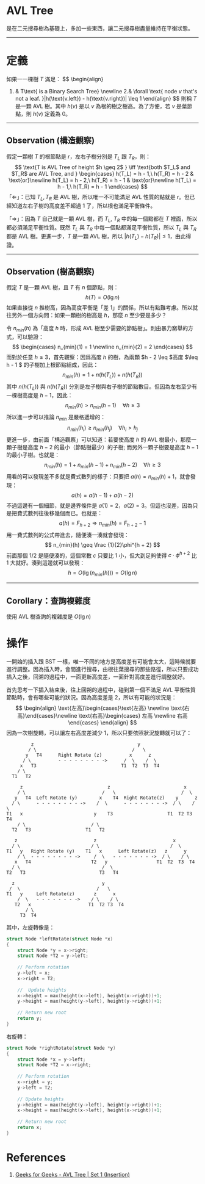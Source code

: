 # AVL Tree

是在二元搜尋樹為基礎上，多加一些東西，讓二元搜尋樹盡量維持在平衡狀態。

---

# 定義

如果一一棵樹 $T$ 滿足：
$$
\begin{align}
1. & T\text{ is a Binary Search Tree} \newline
2.& \forall \text{ node $v$ that's not a leaf. }|h(\text{v.left}) - h(\text{v.right})| \leq 1
\end{align}
$$
則稱 $T$ 是一顆 AVL 樹。其中 $h(v)$  是以 $v$ 為根的樹之樹高。為了方便，若 $v$ 是葉節點，則 $h(v)$ 定義為 0。

---

## Observation (構造觀察)

假定一顆樹 $T$ 的根節點是 $r$，左右子樹分別是 $T_L$ 跟 $T_R$，則：
$$
\text{T is AVL Tree of height $h \geq 2$ } \iff 
\text{both $T_L$ and $T_R$ are AVL Tree, and }
\begin{cases}
h(T_L) = h - 1,\ h(T_R) = h - 2 & \text{or}\newline
h(T_L) = h - 2,\ h(T_R) = h - 1 & \text{or}\newline
h(T_L) = h - 1,\ h(T_R) = h - 1
\end{cases}
$$
「$\Leftarrow$」：已知 $T_L, T_R$ 是 AVL 樹，所以唯一不可能滿足 AVL 性質的點就是 $r$。但已經知道左右子樹的高度差不超過 1 了，所以根也滿足平衡條件。

「$\Rightarrow$」：因為 $T$ 自己就是一顆 AVL 樹，而 $T_L$, $T_R$ 中的每一個點都在 $T$ 裡面，所以都必須滿足平衡性質。既然 $T_L$ 與 $T_R$ 中每一個點都滿足平衡性質，所以 $T_L$ 與 $T_R$ 都是 AVL 樹。更進一步，$T$ 是一顆 AVL 樹，所以 $|h(T_L) - h(T_R)| \leq 1$，由此得證。

---

## Observation (樹高觀察)

假定 $T$ 是一顆 AVL 樹，且 $T$ 有 $n​$ 個節點，則：
$$
h(T) = O(\lg n)
$$
如果直接從 $n$ 推樹高，因為高度平衡是「差 1」的關係，所以有點難考慮。所以就往另外一個方向問：如果一顆樹的樹高是 $h$，那麼 $n$ 至少要是多少？

令 $n_{min}(h)$ 為「高度 $h$ 時，形成 AVL 樹至少需要的節點樹」。則由暴力窮舉的方式，可以驗證：
$$
\begin{cases}
n_{min}(1) = 1 \newline
n_{min}(2) = 2
\end{cases}
$$
而對於任意 $h \geq 3$，首先觀察：因爲高度 $h$ 的樹，為兩顆 $h - 2 \leq $高度 $\leq h - 1 $ 的子樹加上根節點組成，因此：
$$
n_{min}(h) = 1 + n(h(T_L)) + n(h(T_R))
$$
其中 $n(h(T_L))$ 與 $n(h(T_R))$ 分別是左子樹與右子樹的節點數目。但因為左右至少有一棵樹高度是 $h - 1$，因此：
$$
n_{min}(h) > n_{min}(h - 1) \quad \forall h \geq 3
$$
所以進一步可以推論 $n_{min}$ 是嚴格遞增的： 
$$
n_{min}(h_i) \geq n_{min}(h_j) \quad \forall h_i > h_j
$$
更進一步，由前面「構造觀察」可以知道：若要使高度 $h$ 的 AVL 樹最小，那麼一顆子樹是高度 $h - 2$ 的最小（節點樹最少）的子樹; 而另外一顆子樹要是高度 $h - 1$ 的最小子樹。也就是：
$$
n_{min}(h) = 1 + n_{min}(h - 1) + n_{min}(h - 2) \quad \forall h \geq 3
$$
用看的可以發現差不多就是費式數列的樣子：只要把 $a(h) = n_{min}(h) + 1​$，就會發現：
$$
a(h) = a(h - 1) + a(h - 2)
$$
不過這邊有一個細節，就是邊界條件是 $a(1) = 2$，$a(2) = 3$。但這也沒差，因為只是把費式數列往後移幾個而已。也就是：
$$
a(h) = F_{h + 2} \Rightarrow n_{min}(h) = F_{h + 2} - 1
$$
用一費式數列的公式帶進去，隨便湊一湊就會發現：
$$
n_{min}(h) \geq \frac {1}{2}\phi^{h + 2}
$$
前面那個 $1/2$ 是隨便湊的，這個常數 $c$ 只要比 1 小，但大到足夠使得 $c \cdot \phi^{h + 2}$ 比 1 大就好。湊到這邊就可以發現：
$$
h = O(\lg (n_{min}(h))) = O(\lg n)
$$

---

## Corollary：查詢複雜度

使用 AVL 樹查詢的複雜度是 $O(\lg n)$

# 操作

一開始的插入跟 BST 一樣，唯一不同的地方是高度差有可能會太大，這時候就要進行調整。因為插入時，會間進行搜尋，由根往葉搜尋的那些路徑，所以只要成功插入之後，回溯的過程中，一面更新高度差，一面針對高度差進行調整就好。

首先思考一下插入結束後，往上回朔的過程中，碰到第一個不滿足 AVL 平衡性質節點時，會有哪些可能的狀況。因為高度差是 2，所以有可能的狀況是：
$$
\begin{align}
\text{左高}\begin{cases}\text{左高} \newline \text{右高}\end{cases}\newline
\text{右高}\begin{cases}
左高 \newline
右高
\end{cases}
\end{align}
$$
因為一次樹旋轉，可以讓左右高度差減少 1，所以只要依照狀況旋轉就可以了：

```
         z                                      y 
        / \                                   /   \
       y   T4      Right Rotate (z)          x      z
      / \          - - - - - - - - ->      /  \    /  \ 
     x   T3                               T1  T2  T3  T4
    / \
  T1   T2
```

```
     z                               z                           x
    / \                            /   \                        /  \ 
   y   T4  Left Rotate (y)        x    T4  Right Rotate(z)    y      z
  / \      - - - - - - - - ->    /  \      - - - - - - - ->  / \    / \
T1   x                          y    T3                    T1  T2 T3  T4
    / \                        / \
  T2   T3                    T1   T2
```

```
   z                            z                            x
  / \                          / \                          /  \ 
T1   y   Right Rotate (y)    T1   x      Left Rotate(z)   z      y
    / \  - - - - - - - - ->     /  \   - - - - - - - ->  / \    / \
   x   T4                      T2   y                  T1  T2  T3  T4
  / \                              /  \
T2   T3                           T3   T4
```

```
  z                                y
 /  \                            /   \ 
T1   y     Left Rotate(z)       z      x
    /  \   - - - - - - - ->    / \    / \
   T2   x                     T1  T2 T3  T4
       / \
     T3  T4
```

其中，左旋轉像是：

```c
struct Node *leftRotate(struct Node *x) 
{ 
    struct Node *y = x->right; 
    struct Node *T2 = y->left; 
  
    // Perform rotation 
    y->left = x; 
    x->right = T2; 
  
    //  Update heights 
    x->height = max(height(x->left), height(x->right))+1; 
    y->height = max(height(y->left), height(y->right))+1; 
  
    // Return new root 
    return y; 
} 
```

右旋轉：

```c
struct Node *rightRotate(struct Node *y) 
{ 
    struct Node *x = y->left; 
    struct Node *T2 = x->right; 
  
    // Perform rotation 
    x->right = y; 
    y->left = T2; 
  
    // Update heights 
    y->height = max(height(y->left), height(y->right))+1; 
    x->height = max(height(x->left), height(x->right))+1; 
  
    // Return new root 
    return x; 
} 
```



# References

1. [Geeks for Geeks - AVL Tree | Set 1 (Insertion)](https://www.geeksforgeeks.org/avl-tree-set-1-insertion/)

